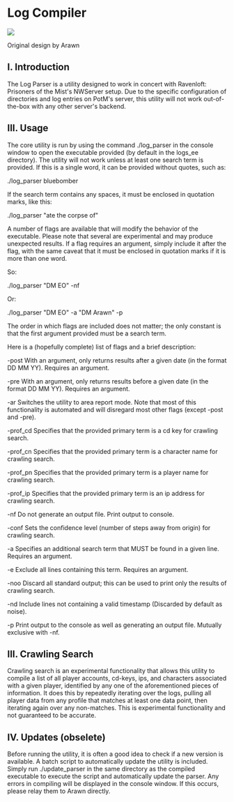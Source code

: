 # Log Compiler
![](https://img.shields.io/badge/version-1.5-blue)

Original design by Arawn

## I. Introduction
The Log Parser is a utility designed to work in concert with Ravenloft: Prisoners of the Mist's NWServer setup. Due to the specific configuration of directories
and log entries on PotM's server, this utility will not work out-of-the-box with any other server's backend.

## III. Usage
The core utility is run by using the command ./log_parser in the console window to open the executable provided (by default in the logs_ee directory). The 
utility will not work unless at least one search term is provided. If this is a single word, it can be provided without quotes, such as:

./log_parser bluebomber

If the search term contains any spaces, it must be enclosed in quotation marks, like this:

./log_parser "ate the corpse of"

A number of flags are available that will modify the behavior of the executable. Please note that several are experimental and may produce unexpected results. If a
flag requires an argument, simply include it after the flag, with the same caveat that it must be enclosed in quotation marks if it is more than one word.

So:

./log_parser "DM EO" -nf

Or:

./log_parser "DM EO" -a "DM Arawn" -p

The order in which flags are included does not matter; the only constant is that the first argument provided must be a search term.

Here is a (hopefully complete) list of flags and a brief description:

-post
With an argument, only returns results after a given date (in the format DD MM YY). Requires an argument.

-pre
With an argument, only returns results before a given date (in the format DD MM YY). Requires an argument.

-ar
Switches the utility to area report mode. Note that most of this functionality is automated and will disregard most other flags (except -post and -pre).

-prof_cd
Specifies that the provided primary term is a cd key for crawling search.

-prof_cn
Specifies that the provided primary term is a character name for crawling search.

-prof_pn
Specifies that the provided primary term is a player name for crawling search.

-prof_ip
Specifies that the provided primary term is an ip address for crawling search.

-nf
Do not generate an output file. Print output to console.

-conf
Sets the confidence level (number of steps away from origin) for crawling search.

-a
Specifies an additional search term that MUST be found in a given line. Requires an argument.

-e
Exclude all lines containing this term. Requires an argument.

-noo
Discard all standard output; this can be used to print only the results of crawling search.

-nd
Include lines not containing a valid timestamp (Discarded by default as noise).

-p
Print output to the console as well as generating an output file. Mutually exclusive with -nf.

## III. Crawling Search
Crawling search is an experimental functionality that allows this utility to compile a list of all player accounts, cd-keys, ips, and characters associated with a
given player, identified by any one of the aforementioned pieces of information. It does this by repeatedly iterating over the logs, pulling all player data from
any profile that matches at least one data point, then iterating again over any non-matches. This is experimental functionality and not guaranteed to be accurate.

## IV. Updates (obselete)
Before running the utility, it is often a good idea to check if a new version is available. A batch script to automatically update the utility is included. Simply
run ./update_parser in the same directory as the compiled executable to execute the script and automatically update the parser. Any errors in compiling will be
displayed in the console window. If this occurs, please relay them to Arawn directly.


